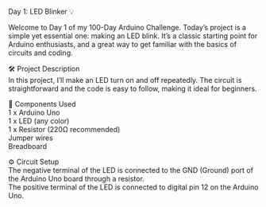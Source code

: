 Day 1: LED Blinker 💡  

Welcome to Day 1 of my 100-Day Arduino Challenge. Today’s project is a simple yet essential one: making an LED blink. It’s a classic starting point for Arduino enthusiasts, and a great way to get familiar with the basics of circuits and coding.

🛠️ Project Description  
In this project, I’ll make an LED turn on and off repeatedly. The circuit is straightforward and the code is easy to follow, making it ideal for beginners.

🔧 Components Used  
1 x Arduino Uno  
1 x LED (any color)  
1 x Resistor (220Ω recommended)  
Jumper wires  
Breadboard  

⚙️ Circuit Setup  
The negative terminal of the LED is connected to the GND (Ground) port of the Arduino Uno board through a resistor.  
The positive terminal of the LED is connected to digital pin 12 on the Arduino Uno.
